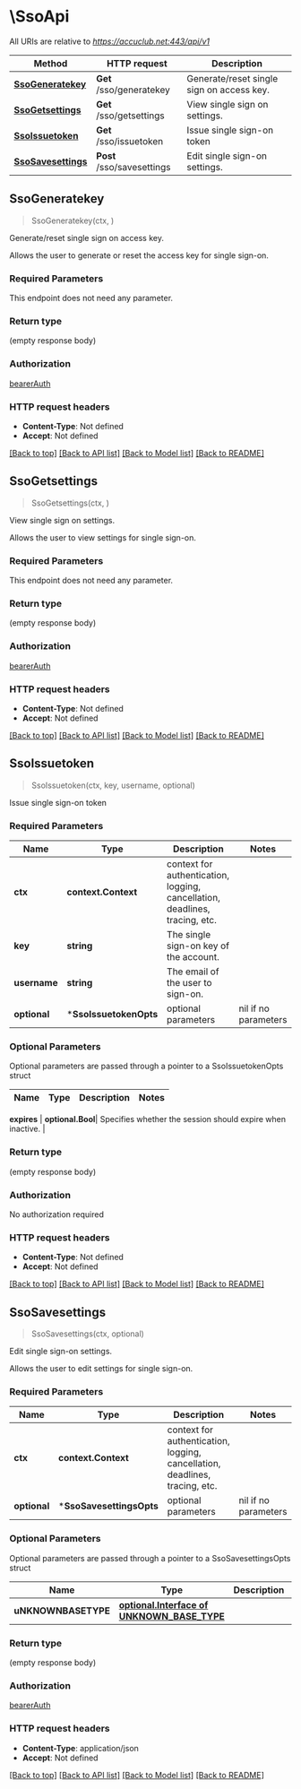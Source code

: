 # \SsoApi

All URIs are relative to *https://accuclub.net:443/api/v1*

Method | HTTP request | Description
------------- | ------------- | -------------
[**SsoGeneratekey**](SsoApi.md#SsoGeneratekey) | **Get** /sso/generatekey | Generate/reset single sign on access key.
[**SsoGetsettings**](SsoApi.md#SsoGetsettings) | **Get** /sso/getsettings | View single sign on settings.
[**SsoIssuetoken**](SsoApi.md#SsoIssuetoken) | **Get** /sso/issuetoken | Issue single sign-on token
[**SsoSavesettings**](SsoApi.md#SsoSavesettings) | **Post** /sso/savesettings | Edit single sign-on settings.



## SsoGeneratekey

> SsoGeneratekey(ctx, )

Generate/reset single sign on access key.

Allows the user to generate or reset the access key for single sign-on.

### Required Parameters

This endpoint does not need any parameter.

### Return type

 (empty response body)

### Authorization

[bearerAuth](../README.md#bearerAuth)

### HTTP request headers

- **Content-Type**: Not defined
- **Accept**: Not defined

[[Back to top]](#) [[Back to API list]](../README.md#documentation-for-api-endpoints)
[[Back to Model list]](../README.md#documentation-for-models)
[[Back to README]](../README.md)


## SsoGetsettings

> SsoGetsettings(ctx, )

View single sign on settings.

Allows the user to view settings for single sign-on.

### Required Parameters

This endpoint does not need any parameter.

### Return type

 (empty response body)

### Authorization

[bearerAuth](../README.md#bearerAuth)

### HTTP request headers

- **Content-Type**: Not defined
- **Accept**: Not defined

[[Back to top]](#) [[Back to API list]](../README.md#documentation-for-api-endpoints)
[[Back to Model list]](../README.md#documentation-for-models)
[[Back to README]](../README.md)


## SsoIssuetoken

> SsoIssuetoken(ctx, key, username, optional)

Issue single sign-on token

### Required Parameters


Name | Type | Description  | Notes
------------- | ------------- | ------------- | -------------
**ctx** | **context.Context** | context for authentication, logging, cancellation, deadlines, tracing, etc.
**key** | **string**| The single sign-on key of the account. | 
**username** | **string**| The email of the user to sign-on. | 
 **optional** | ***SsoIssuetokenOpts** | optional parameters | nil if no parameters

### Optional Parameters

Optional parameters are passed through a pointer to a SsoIssuetokenOpts struct


Name | Type | Description  | Notes
------------- | ------------- | ------------- | -------------


 **expires** | **optional.Bool**| Specifies whether the session should expire when inactive. | 

### Return type

 (empty response body)

### Authorization

No authorization required

### HTTP request headers

- **Content-Type**: Not defined
- **Accept**: Not defined

[[Back to top]](#) [[Back to API list]](../README.md#documentation-for-api-endpoints)
[[Back to Model list]](../README.md#documentation-for-models)
[[Back to README]](../README.md)


## SsoSavesettings

> SsoSavesettings(ctx, optional)

Edit single sign-on settings.

Allows the user to edit settings for single sign-on.

### Required Parameters


Name | Type | Description  | Notes
------------- | ------------- | ------------- | -------------
**ctx** | **context.Context** | context for authentication, logging, cancellation, deadlines, tracing, etc.
 **optional** | ***SsoSavesettingsOpts** | optional parameters | nil if no parameters

### Optional Parameters

Optional parameters are passed through a pointer to a SsoSavesettingsOpts struct


Name | Type | Description  | Notes
------------- | ------------- | ------------- | -------------
 **uNKNOWNBASETYPE** | [**optional.Interface of UNKNOWN_BASE_TYPE**](UNKNOWN_BASE_TYPE.md)|  | 

### Return type

 (empty response body)

### Authorization

[bearerAuth](../README.md#bearerAuth)

### HTTP request headers

- **Content-Type**: application/json
- **Accept**: Not defined

[[Back to top]](#) [[Back to API list]](../README.md#documentation-for-api-endpoints)
[[Back to Model list]](../README.md#documentation-for-models)
[[Back to README]](../README.md)

